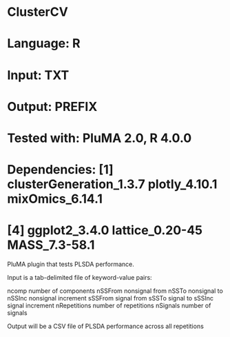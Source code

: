 # ClusterCV
# Language: R
# Input: TXT
# Output: PREFIX
# Tested with: PluMA 2.0, R 4.0.0
# Dependencies: [1] clusterGeneration_1.3.7 plotly_4.10.1           mixOmics_6.14.1
# [4] ggplot2_3.4.0           lattice_0.20-45         MASS_7.3-58.1


PluMA plugin that tests PLSDA performance.

Input is a tab-delimited file of keyword-value pairs:

ncomp   number of components
nSSFrom nonsignal from
nSSTo   nonsignal to
nSSInc  nonsignal increment
sSSFrom signal from
sSSTo   signal to
sSSInc  signal increment
nRepetitions    number of repetitions
nSignals        number of signals

Output will be a CSV file of PLSDA performance across all repetitions
